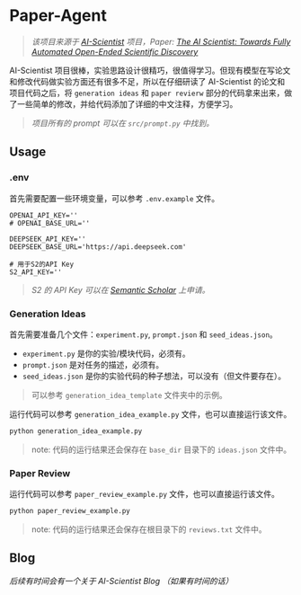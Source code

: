 # Paper-Agent

> *该项目来源于 [AI-Scientist](https://github.com/SakanaAI/AI-Scientist) 项目，Paper: [The AI Scientist: Towards Fully Automated Open-Ended Scientific Discovery](https://arxiv.org/abs/2408.06292)*

AI-Scientist 项目很棒，实验思路设计很精巧，很值得学习。但现有模型在写论文和修改代码做实验方面还有很多不足，所以在仔细研读了 AI-Scientist 的论文和项目代码之后，将 `generation ideas` 和 `paper revierw` 部分的代码拿来出来，做了一些简单的修改，并给代码添加了详细的中文注释，方便学习。

> *项目所有的 prompt 可以在 `src/prompt.py` 中找到。*

## Usage

### .env

首先需要配置一些环境变量，可以参考 `.env.example` 文件。

```
OPENAI_API_KEY=''
# OPENAI_BASE_URL='' 

DEEPSEEK_API_KEY=''
DEEPSEEK_BASE_URL='https://api.deepseek.com'

# 用于S2的API Key 
S2_API_KEY=''
```

> *S2 的 API Key 可以在 [Semantic Scholar](https://www.semanticscholar.org/) 上申请。*

### Generation Ideas

首先需要准备几个文件：`experiment.py`, `prompt.json` 和 `seed_ideas.json`。

- `experiment.py` 是你的实验/模块代码，必须有。
- `prompt.json` 是对任务的描述，必须有。
- `seed_ideas.json` 是你的实验代码的种子想法，可以没有（但文件要存在）。

> 可以参考 `generation_idea_template` 文件夹中的示例。

运行代码可以参考 `generation_idea_example.py` 文件，也可以直接运行该文件。

```bash
python generation_idea_example.py
```

> note: 代码的运行结果还会保存在 `base_dir` 目录下的 `ideas.json` 文件中。

### Paper Review

运行代码可以参考 `paper_review_example.py` 文件，也可以直接运行该文件。

```bash
python paper_review_example.py
```

> note: 代码的运行结果还会保存在根目录下的 `reviews.txt` 文件中。

## Blog

*后续有时间会有一个关于 AI-Scientist Blog （如果有时间的话）*

